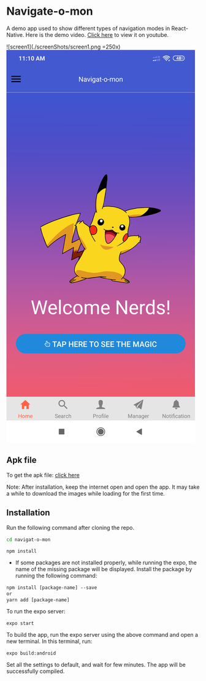 # Navigate-o-mon

A demo app used to show different types of navigation modes in React-Native. Here is the demo video. [Click here](https://youtu.be/esHG8fyi2CA) to view it on youtube.

![screen1](./screenShots/screen1.png =250x) ![screen1](screenShots/screen1.png)

## Apk file

To get the apk file: [click here](https://drive.google.com/open?id=1rTOsoGMY0ceErWaZH14q2fEly-SEYuJm)

Note: After installation, keep the internet open and open the app. It may take a while to download the images while loading for the first time. 

## Installation

Run the following command after cloning the repo.

```bash
cd navigat-o-mon
```
```
npm install
```

- If some packages are not installed properly, while running the expo, the name of the missing package will be displayed. Install the package by running the following command:

```
npm install [package-name] --save
or
yarn add [package-name]
```

To run the expo server:
```
expo start
```
To build the app, run the expo server using the above command and open a new terminal. In this terminal, run:
```
expo build:android
```
Set all the settings to default, and wait for few minutes.
The app will be successfully compiled.
